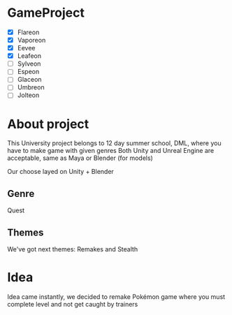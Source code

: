 # GameProject
- [x] Flareon
- [x] Vaporeon
- [x] Eevee
- [x] Leafeon
- [ ] Sylveon
- [ ] Espeon
- [ ] Glaceon
- [ ] Umbreon
- [ ] Jolteon

# About project
  This University project belongs to 12 day summer school, DML, where you have to make game with given genres
  Both Unity and Unreal Engine are acceptable, same as Maya or Blender (for models)
  
  Our choose layed on Unity + Blender

## Genre
  Quest
## Themes
  We've got next themes: Remakes and Stealth

# Idea
  Idea came instantly, we decided to remake Pokémon game where you must complete level and not get caught by trainers
